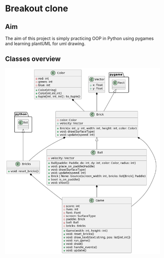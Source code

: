 # Breakout clone

## Aim

The aim of this project is simply practicing OOP in Python using pygames and learning plantUML for uml drawing.

## Classes overview

![image](diagrams/class_diagram/class%20diagram.png)